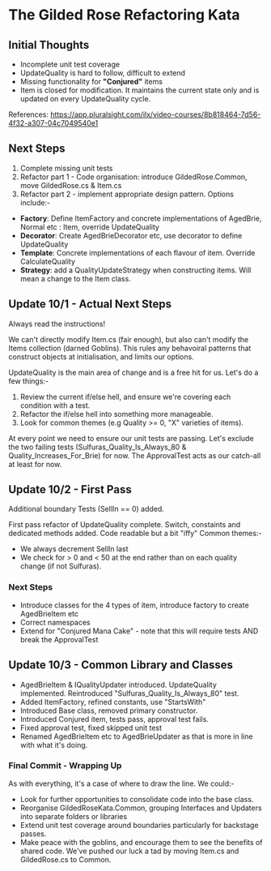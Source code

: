 # The Gilded Rose Refactoring Kata

## Initial Thoughts

* Incomplete unit test coverage
* UpdateQuality is hard to follow, difficult to extend
* Missing functionality for __"Conjured"__ items
* Item is closed for modification. It maintains the current state only and is updated on every UpdateQuality cycle. 

References: https://app.pluralsight.com/ilx/video-courses/8b818464-7d56-4f32-a307-04c7049540e1

## Next Steps
1. Complete missing unit tests
2. Refactor part 1 - Code organisation: introduce GildedRose.Common, move GildedRose.cs & Item.cs
3. Refactor part 2 - implement appropriate design pattern. Options include:-
* __Factory__:  Define ItemFactory and concrete implementations of AgedBrie, Normal etc : Item, override UpdateQuality
* __Decorator__: Create AgedBrieDecorator etc, use decorator to define UpdateQuality
* __Template__:  Concrete implementations of each flavour of item. Override CalculateQuality
* __Strategy__: add a QualityUpdateStrategy when constructing items. Will mean a change to the Item class. 

## Update 10/1 - Actual Next Steps
Always read the instructions! 

We can't directly modify Item.cs (fair enough), but also can't modify the Items collection (darned Goblins). 
This rules any behavoiral patterns that construct objects at initialisation, and limits our options. 

UpdateQuality is the main area of change and is a free hit for us. Let's do a few things:-

1. Review the current if/else hell, and ensure we're covering each condition with a test.
1. Refactor the if/else hell into something more manageable.
2. Look for common themes (e.g Quality >= 0, "X" varieties of items).

At every point we need to ensure our unit tests are passing. 
Let's exclude the two failing tests (Sulfuras_Quality_Is_Always_80 & Quality_Increases_For_Brie) for now. 
The ApprovalTest acts as our catch-all at least for now.
 
## Update 10/2 - First Pass
Additional boundary Tests (SellIn == 0) added.

First pass refactor of UpdateQuality complete. Switch, constaints and dedicated methods added. Code readable but a bit "iffy" Common themes:- 

* We always decrement SellIn last
* We check for > 0 and < 50 at the end rather than on each quality change (if not Sulfuras).

### Next Steps
* Introduce classes for the 4 types of item, introduce factory to create AgedBrieItem etc 
* Correct namespaces
* Extend for "Conjured Mana Cake" - note that this will require tests AND break the ApprovalTest

## Update 10/3 - Common Library and Classes
* AgedBrieItem & IQualityUpdater introduced. UpdateQuality implemented. Reintroduced "Sulfuras_Quality_Is_Always_80" test.
* Added ItemFactory, refined constants, use "StartsWith"
* Introduced Base class, removed primary constructor.
* Introduced Conjured item, tests pass, approval test fails.
* Fixed approval test, fixed skipped unit test
* Renamed AgedBrieItem etc to AgedBrieUpdater as that is more in line with what it's doing.

### Final Commit - Wrapping Up
As with everything, it's a case of where to draw the line. We could:- 
* Look for further opportunities to consolidate code into the base class.
* Reorganise GildedRoseKata.Common, grouping Interfaces and Updaters into separate folders or libraries
* Extend unit test coverage around boundaries particularly for backstage passes.
* Make peace with the goblins, and encourage them to see the benefits of shared code. We've pushed our luck a tad by moving Item.cs and GildedRose.cs to Common.
